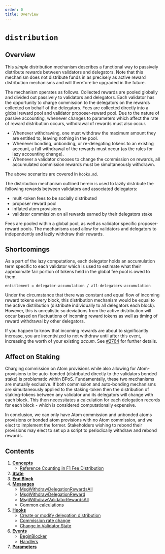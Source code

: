 ```yaml
---
order: 0
title: Overview
---
```


# `distribution`

## Overview

This _simple_ distribution mechanism describes a functional way to passively
distribute rewards between validators and delegators. Note that this mechanism does
not distribute funds in as precisely as active reward distribution mechanisms and
will therefore be upgraded in the future.

The mechanism operates as follows. Collected rewards are pooled globally and
divided out passively to validators and delegators. Each validator has the
opportunity to charge commission to the delegators on the rewards collected on
behalf of the delegators. Fees are collected directly into a global reward pool
and validator proposer-reward pool. Due to the nature of passive accounting,
whenever changes to parameters which affect the rate of reward distribution
occurs, withdrawal of rewards must also occur.

- Whenever withdrawing, one must withdraw the maximum amount they are entitled
   to, leaving nothing in the pool.
- Whenever bonding, unbonding, or re-delegating tokens to an existing account, a
   full withdrawal of the rewards must occur (as the rules for lazy accounting
   change).
- Whenever a validator chooses to change the commission on rewards, all accumulated
   commission rewards must be simultaneously withdrawn.

The above scenarios are covered in `hooks.md`.

The distribution mechanism outlined herein is used to lazily distribute the
following rewards between validators and associated delegators:

- multi-token fees to be socially distributed
- proposer reward pool
- inflated atom provisions
- validator commission on all rewards earned by their delegators stake

Fees are pooled within a global pool, as well as validator specific
proposer-reward pools. The mechanisms used allow for validators and delegators
to independently and lazily withdraw their rewards.  

## Shortcomings

As a part of the lazy computations, each delegator holds an accumulation term
specific to each validator which is used to estimate what their approximate
fair portion of tokens held in the global fee pool is owed to them.

```
entitlement = delegator-accumulation / all-delegators-accumulation
```

Under the circumstance that there was constant and equal flow of incoming
reward tokens every block, this distribution mechanism would be equal to the
active distribution (distribute individually to all delegators each block).
However, this is unrealistic so deviations from the active distribution will
occur based on fluctuations of incoming reward tokens as well as timing of
reward withdrawal by other delegators.

If you happen to know that incoming rewards are about to significantly increase,
you are incentivized to not withdraw until after this event, increasing the
worth of your existing _accum_. See [#2764](https://github.com/cosmos/cosmos-sdk/issues/2764)
for further details.

## Affect on Staking

Charging commission on Atom provisions while also allowing for Atom-provisions
to be auto-bonded (distributed directly to the validators bonded stake) is
problematic within BPoS. Fundamentally, these two mechanisms are mutually
exclusive. If both commission and auto-bonding mechanisms are simultaneously
applied to the staking-token then the distribution of staking-tokens between
any validator and its delegators will change with each block. This then
necessitates a calculation for each delegation records for each block -
which is considered computationally expensive.

In conclusion, we can only have Atom commission and unbonded atoms
provisions or bonded atom provisions with no Atom commission, and we elect to
implement the former. Stakeholders wishing to rebond their provisions may elect
to set up a script to periodically withdraw and rebond rewards.

## Contents

1. **[Concepts](01_concepts.md)**
    - [Reference Counting in F1 Fee Distribution](01_concepts.md#reference-counting-in-f1-fee-distribution)
2. **[State](02_state.md)**
3. **[End Block](03_end_block.md)**
4. **[Messages](04_messages.md)**
    - [MsgWithdrawDelegationRewardsAll](04_messages.md#msgwithdrawdelegationrewardsall)
    - [MsgWithdrawDelegationReward](04_messages.md#msgwithdrawdelegationreward)
    - [MsgWithdrawValidatorRewardsAll](04_messages.md#msgwithdrawvalidatorrewardsall)
    - [Common calculations ](04_messages.md#common-calculations-)
5. **[Hooks](05_hooks.md)**
    - [Create or modify delegation distribution](05_hooks.md#create-or-modify-delegation-distribution)
    - [Commission rate change](05_hooks.md#commission-rate-change)
    - [Change in Validator State](05_hooks.md#change-in-validator-state)
6. **[Events](06_events.md)**
    - [BeginBlocker](06_events.md#beginblocker)
    - [Handlers](06_events.md#handlers)
7. **[Parameters](07_params.md)**
